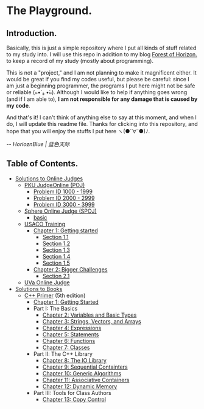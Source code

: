 # The Playground.
## Introduction.
Basically, this is just a simple repository where I put all kinds of stuff related to my study into. I will use this repo in addition to my blog [Forest of Horizon.](http://www.forestofhorizon.com/) to keep a record of my study (mostly about programming).

This is not a "project," and I am not planning to make it magnificent either. It would be great if you find my codes useful, but please be careful: since I am just a beginning programmer, the programs I put here might not be safe or reliable (๑•́ ₃ •̀๑). Although I would like to help if anything goes wrong (and if I am able to), **I am not responsible for any damage that is caused by my code**.

And that's it! I can't think of anything else to say at this moment, and when I do, I will update this readme file. Thanks for clicking into this repository, and hope that you will enjoy the stuffs I put here ヽ(●´∀`●)ﾉ.

-- _HorioznBlue | 蓝色天际_

## Table of Contents.
- [Solutions to Online Judges](Solutions-to-OJs)
  - [PKU JudgeOnline (POJ)](Solutions-to-OJs/POJ)
    - [Problem ID 1000 - 1999](Solutions-to-OJs/POJ/1000-1999)
    - [Problem ID 2000 - 2999](Solutions-to-OJs/POJ/2000-2999)
    - [Problem ID 3000 - 3999](Solutions-to-OJs/POJ/3000-3999)
  - [Sphere Online Judge (SPOJ)](Solutions-to-OJs/SPOJ)
    - [basic](Solutions-to-OJs/SPOJ/basic)
  - [USACO Training](Solutions-to-OJs/USACO)
    - [Chapter 1: Getting started](/Solutions-to-OJs/USACO/Chapter1)
      - [Section 1.1](Solutions-to-OJs/USACO/Chapter1/1.1)
      - [Section 1.2](Solutions-to-OJs/USACO/Chapter1/1.2)
      - [Section 1.3](Solutions-to-OJs/USACO/Chapter1/1.3)
      - [Section 1.4](Solutions-to-OJs/USACO/Chapter1/1.4)
      - [Section 1.5](Solutions-to-OJs/USACO/Chapter1/1.5)
    - [Chapter 2: Bigger Challenges](/Solutions-to-OJs/USACO/Chapter2)
      - [Section 2.1](Solutions-to-OJs/USACO/Chapter2/2.1)
  - [UVa Online Judge](Solutions-to-OJs/UVa)
- [Solutions to Books](Solutions-to-Books)
  - [C++ Primer](Solutions-to-Books/C++Primer) (5th edition)
    - [Chapter 1: Getting Started](Solutions-to-Books/C++Primer/Chapter01)
    - Part I: The Basics
	    - [Chapter 2: Variables and Basic Types](Solutions-to-Books/C++Primer/Chapter02)
	    - [Chapter 3: Strings, Vectors, and Arrays](Solutions-to-Books/C++Primer/Chapter03)
	    - [Chapter 4: Expressions](Solutions-to-Books/C++Primer/Chapter04)
	    - [Chapter 5: Statements](Solutions-to-Books/C++Primer/Chapter05)
	    - [Chapter 6: Functions](Solutions-to-Books/C++Primer/Chapter06)
	    - [Chapter 7: Classes](Solutions-to-Books/C++Primer/Chapter07)
   	- Part II: The C++ Library
	    - [Chapter 8: The IO Library](Solutions-to-Books/C++Primer/Chapter08)
	    - [Chapter 9: Sequential Containters](Solutions-to-Books/C++Primer/Chapter09)
	    - [Chapter 10: Generic Algorithms](Solutions-to-Books/C++Primer/Chapter10)
	    - [Chapter 11: Associative Containers](Solutions-to-Books/C++Primer/Chapter11)
	    - [Chapter 12: Dynamic Memory](Solutions-to-Books/C++Primer/Chapter12)
    - Part III: Tools for Class Authors
      - [Chapter 13: Copy Control](Solutions-to-Books/C++Primer/Chapter13)
    